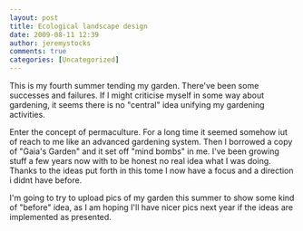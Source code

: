 ```yaml
---
layout: post
title: Ecological landscape design
date: 2009-08-11 12:39
author: jeremystocks
comments: true
categories: [Uncategorized]
---
```

This is my fourth summer tending my garden. There've been some successes and failures. If I might criticise myself in some way about gardening, it seems there is no "central" idea unifying my gardening activities.

Enter the concept of permaculture. For a long time it seemed somehow iut of reach to me like an advanced gardening system. Then I borrowed a copy of "Gaia's Garden" and it set off "mind bombs" in me. I've been growing stuff a few years now with to be honest no real idea what I was doing. Thanks to the ideas put forth in this tome I now have a focus and a direction i didnt have before.

I'm going to try to upload pics of my garden this summer to show some kind of "before" idea, as I am hoping I'll have nicer pics next year if the ideas are implemented as presented.
